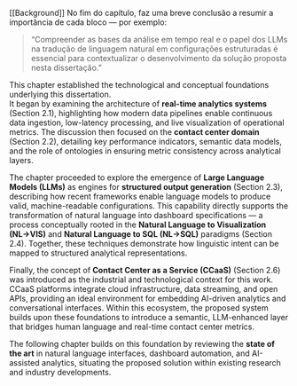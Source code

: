 [[Background]]
No fim do capítulo, faz uma breve conclusão a resumir a importância de cada bloco — por exemplo:

> “Compreender as bases da análise em tempo real e o papel dos LLMs na tradução de linguagem natural em configurações estruturadas é essencial para contextualizar o desenvolvimento da solução proposta nesta dissertação.”


This chapter established the technological and conceptual foundations underlying this dissertation.  
It began by examining the architecture of **real-time analytics systems** (Section 2.1), highlighting how modern data pipelines enable continuous data ingestion, low-latency processing, and live visualization of operational metrics. The discussion then focused on the **contact center domain** (Section 2.2), detailing key performance indicators, semantic data models, and the role of ontologies in ensuring metric consistency across analytical layers.

The chapter proceeded to explore the emergence of **Large Language Models (LLMs)** as engines for **structured output generation** (Section 2.3), describing how recent frameworks enable language models to produce valid, machine-readable configurations. This capability directly supports the transformation of natural language into dashboard specifications — a process conceptually rooted in the **Natural Language to Visualization (NL→VIS)** and **Natural Language to SQL (NL→SQL)** paradigms (Section 2.4). Together, these techniques demonstrate how linguistic intent can be mapped to structured analytical representations.

Finally, the concept of **Contact Center as a Service (CCaaS)** (Section 2.6) was introduced as the industrial and technological context for this work. CCaaS platforms integrate cloud infrastructure, data streaming, and open APIs, providing an ideal environment for embedding AI-driven analytics and conversational interfaces. Within this ecosystem, the proposed system builds upon these foundations to introduce a semantic, LLM-enhanced layer that bridges human language and real-time contact center metrics.

The following chapter builds on this foundation by reviewing the **state of the art** in natural language interfaces, dashboard automation, and AI-assisted analytics, situating the proposed solution within existing research and industry developments.